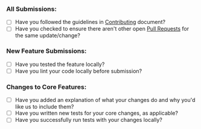 ### All Submissions:

- [ ] Have you followed the guidelines in [Contributing](CONTRIBUTING) document?
- [ ] Have you checked to ensure there aren't other open [Pull Requests](https://github.com/psi-chi/illuminate/pulls) for the same update/change?

<!-- You can erase any parts of this template not applicable to your Pull Request. -->

### New Feature Submissions:

- [ ] Have you tested the feature locally?
- [ ] Have you lint your code locally before submission?

### Changes to Core Features:

- [ ] Have you added an explanation of what your changes do and why you'd like us to include them?
- [ ] Have you written new tests for your core changes, as applicable?
- [ ] Have you successfully run tests with your changes locally?
